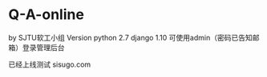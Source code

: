 # Q-A-online
by SJTU软工小组 
Version   python 2.7 django 1.10
 可使用admin（密码已告知邮箱）登录管理后台

已经上线测试 sisugo.com
